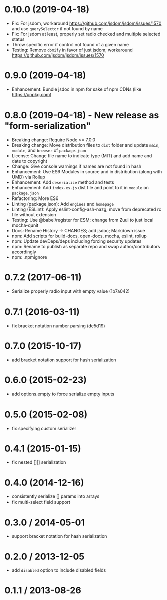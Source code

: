 # 0.10.0 (2019-04-18)

- Fix: For jsdom, workaround
    <https://github.com/jsdom/jsdom/issues/1570> and use `querySelector`
    if not found by name
- Fix: For jsdom at least, properly set radio checked and multiple selected status
- Throw specific error if control not found of a given name
- Testing: Remove `domify` in favor of just jsdom; workaround
    <https://github.com/jsdom/jsdom/issues/1570>

# 0.9.0 (2019-04-18)

- Enhancement: Bundle jsdoc in npm for sake of npm CDNs (like
    <https://unpkg.com>)

# 0.8.0 (2019-04-18) - New release as "form-serialization"

- Breaking change: Require Node >= 7.0.0
- Breaking change: Move distribution files to `dist` folder
    and update `main`, `module`, and `browser` of `package.json`
- License: Change file name to indicate type (MIT) and add name and
    date to copyright
- Change: Give console warnings if names are not found in hash
- Enhancement: Use ES6 Modules in source and in distribution (along
    with UMD) via Rollup
- Enhancement: Add `deserialize` method and tests
- Enhancement: Add `index-es.js` dist file and point to it in
    `module` on `package.json`
- Refactoring: More ES6
- Linting (package.json): Add `engines` and `homepage`
- Linting (ESLint): Apply eslint-config-ash-nazg; move from deprecated
    rc file without extension
- Testing: Use @babel/register for ESM; change from Zuul to just local
    mocha-qunit
- Docs: Rename History -> CHANGES; add jsdoc; Markdown issue
- npm: Add scripts for build-docs, open-docs, mocha, eslint, rollup
- npm: Update devDeps/deps including forcing security updates
- npm: Rename to publish as separate repo and swap author/contributors
    accordingly
- npm: .npmignore

# 0.7.2 (2017-06-11)

* Serialize properly radio input with empty value (1b7a042)

# 0.7.1 (2016-03-11)

* fix bracket notation number parsing (de5d19)

# 0.7.0 (2015-10-17)

* add bracket notation support for hash serialization

# 0.6.0 (2015-02-23)

* add options.empty to force serialize empty inputs

# 0.5.0 (2015-02-08)

* fix specifying custom serializer

# 0.4.1 (2015-01-15)

* fix nested [][] serialization

# 0.4.0 (2014-12-16)

* consistently serialize [] params into arrays
* fix multi-select field support

# 0.3.0 / 2014-05-01

* support bracket notation for hash serialization

# 0.2.0 / 2013-12-05

* add `disabled` option to include disabled fields

# 0.1.1 / 2013-08-26
